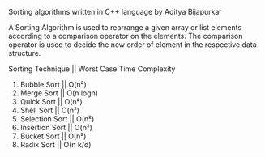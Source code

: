 Sorting algorithms written in C++ language by Aditya Bijapurkar 

A Sorting Algorithm is used to rearrange a given array or list elements according to a comparison operator on the elements. The comparison operator is used to decide the new order of element in the respective data structure.

Sorting Technique    ||     Worst Case Time Complexity            

1) Bubble Sort       ||         O(n²)
2) Merge Sort        ||         O(n logn)
3) Quick Sort        ||         O(n²)
4) Shell Sort         ||        O(n²)
5) Selection Sort     ||        O(n²)
6) Insertion Sort      ||       O(n²)
7) Bucket Sort         ||       O(n²)
8) Radix Sort          ||       O(n k/d)
